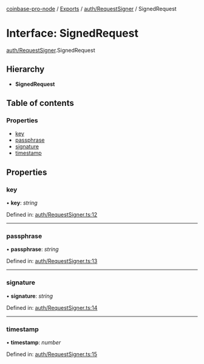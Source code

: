 [coinbase-pro-node](../../README.md) / [Exports](../../modules.md) / [auth/RequestSigner](../../modules/auth_requestsigner.md) / SignedRequest

# Interface: SignedRequest

[auth/RequestSigner](../../modules/auth_requestsigner.md).SignedRequest

## Hierarchy

- **SignedRequest**

## Table of contents

### Properties

- [key](requestsigner.signedrequest.md#key)
- [passphrase](requestsigner.signedrequest.md#passphrase)
- [signature](requestsigner.signedrequest.md#signature)
- [timestamp](requestsigner.signedrequest.md#timestamp)

## Properties

### key

• **key**: _string_

Defined in: [auth/RequestSigner.ts:12](https://github.com/bennycode/coinbase-pro-node/blob/7d07dce/src/auth/RequestSigner.ts#L12)

---

### passphrase

• **passphrase**: _string_

Defined in: [auth/RequestSigner.ts:13](https://github.com/bennycode/coinbase-pro-node/blob/7d07dce/src/auth/RequestSigner.ts#L13)

---

### signature

• **signature**: _string_

Defined in: [auth/RequestSigner.ts:14](https://github.com/bennycode/coinbase-pro-node/blob/7d07dce/src/auth/RequestSigner.ts#L14)

---

### timestamp

• **timestamp**: _number_

Defined in: [auth/RequestSigner.ts:15](https://github.com/bennycode/coinbase-pro-node/blob/7d07dce/src/auth/RequestSigner.ts#L15)
